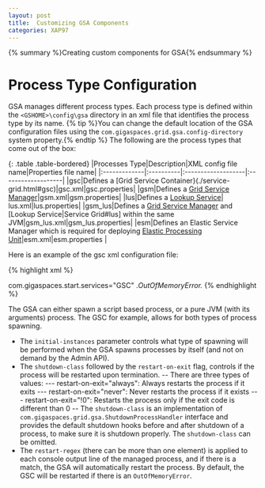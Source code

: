 ```yaml
---
layout: post
title:  Customizing GSA Components
categories: XAP97
---
```



{% summary %}Creating custom components for GSA{% endsummary %}

# Process Type Configuration

GSA manages different process types. Each process type is defined within the `<GSHOME>\config\gsa` directory in an xml file that identifies the process type by its name.
{% tip %}You can change the default location of the GSA configuration files using the `com.gigaspaces.grid.gsa.config-directory` system property.{% endtip %}
The following are the process types that come out of the box:

{: .table .table-bordered}
|Processes Type|Description|XML config file name|Properties file name|
|:-------------|:----------|:-------------------|:-------------------|
|gsc|Defines a [Grid Service Container}(./service-grid.html#gsc)|gsc.xml|gsc.properties|
|gsm|Defines a [Grid Service Manager](./service-grid.html#gsm)|gsm.xml|gsm.properties|
|lus|Defines a [Lookup Service](./service-grid.html#lus)| lus.xml|lus.properties|
|gsm_lus|Defines a [Grid Service Manager](./service-grid.html#gs) and [Lookup Service|Service Grid#lus] within the same JVM|gsm_lus.xml|gsm_lus.properties|
|esm|Defines an Elastic Service Manager which is required for deploying [Elastic Processing Unit](./elastic-processing-unit.html)|esm.xml|esm.properties |

Here is an example of the gsc xml configuration file:

{% highlight xml %}
<process initial-instances="script" shutdown-class="com.gigaspaces.grid.gsa.GigaSpacesShutdownProcessHandler" restart-on-exit="always">
<script enable="true" work-dir="${com.gs.home}/bin"
windows="${com.gs.home}/bin/gsc.bat"
unix="${com.gs.home}/bin/gsc.sh">
<argument></argument>
</script>
<vm enable="true" work-dir="${com.gs.home}/bin"
main-class="com.gigaspaces.start.SystemBoot">
<input-argument></input-argument>
<argument>com.gigaspaces.start.services="GSC"</argument>
</vm>
<restart-regex>.*OutOfMemoryError.*</restart-regex>
</process>
{% endhighlight %}

The GSA can either spawn a script based process, or a pure JVM (with its arguments) process. The GSC for example, allows for both types of process spawning.

- The `initial-instances` parameter controls what type of spawning will be performed when the GSA spawns processes by itself (and not on demand by the Admin API).
- The `shutdown-class` followed by the `restart-on-exit` flag, controls if the process will be restarted upon termination.
-- There are three types of values:
--- restart-on-exit="always": Always restarts the process if it exits
--- restart-on-exit="never": Never restarts the process if it exists
--- restart-on-exit="!0": Restarts the process only if the exit code is different than 0
-- The `shutdown-class` is an implementation of `com.gigaspaces.grid.gsa.ShutdownProcessHandler` interface and provides the default shutdown hooks before and after shutdown of a process, to make sure it is shutdown properly. The `shutdown-class` can be omitted.
- The `restart-regex` (there can be more than one element) is applied to each console output line of the managed process, and if there is a match, the GSA will automatically restart the process. By default, the GSC will be restarted if there is an `OutOfMemoryError`.
